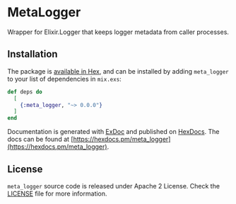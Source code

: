 # MetaLogger

Wrapper for Elixir.Logger that keeps logger metadata from caller processes.

## Installation

The package is [available in Hex](https://hex.pm/docs/publish), and can be installed
by adding `meta_logger` to your list of dependencies in `mix.exs`:

```elixir
def deps do
  [
    {:meta_logger, "~> 0.0.0"}
  ]
end
```

Documentation is generated with [ExDoc](https://github.com/elixir-lang/ex_doc)
and published on [HexDocs](https://hexdocs.pm). The docs can be found at
[https://hexdocs.pm/meta_logger](https://hexdocs.pm/meta_logger).

## License
`meta_logger` source code is released under Apache 2 License. Check the [LICENSE](./LICENSE) file for more information.
